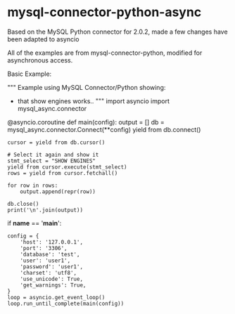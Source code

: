 mysql-connector-python-async
============================

Based on the MySQL Python connector for 2.0.2, made a few changes have been adapted to asyncio

All of the examples are from mysql-connector-python, modified for asynchronous access.


Basic Example:

"""
Example using MySQL Connector/Python showing:
* that show engines works..
"""
import asyncio
import mysql_async.connector

@asyncio.coroutine
def main(config):
    output = []
    db = mysql_async.connector.Connect(**config)
    yield from db.connect()

    cursor = yield from db.cursor()

    # Select it again and show it
    stmt_select = "SHOW ENGINES"
    yield from cursor.execute(stmt_select)
    rows = yield from cursor.fetchall()

    for row in rows:
        output.append(repr(row))

    db.close()
    print('\n'.join(output))

if __name__ == '__main__':

    config = {
        'host': '127.0.0.1',
        'port': '3306',
        'database': 'test',
        'user': 'user1',
        'password': 'user1',
        'charset': 'utf8',
        'use_unicode': True,
        'get_warnings': True,
    }
    loop = asyncio.get_event_loop()
    loop.run_until_complete(main(config))



